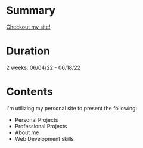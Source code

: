 # Summary
[Checkout my site!](https://tylerryden.com/)

# Duration
2 weeks: 06/04/22 - 06/18/22

# Contents
I'm utilizing my personal site to present the following:
- Personal Projects
- Professional Projects 
- About me
- Web Development skills